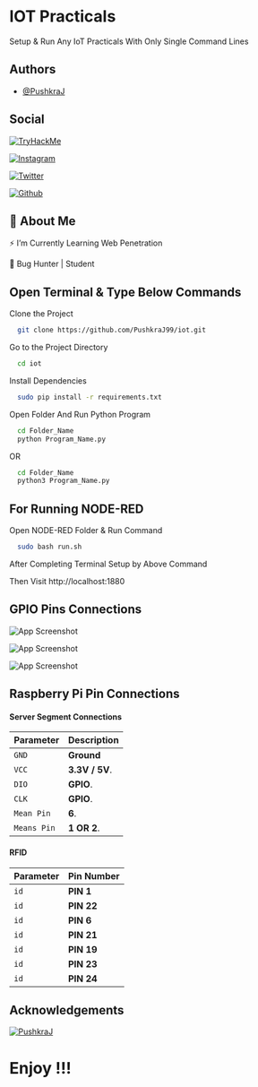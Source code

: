
# IOT Practicals

Setup & Run Any IoT Practicals With Only Single Command Lines



## Authors

- [@PushkraJ](https://github.com/PushkraJ99)


## Social

[![TryHackMe](https://img.shields.io/badge/TryHackMe-%23D42029.svg?logo=TryHackMe&logoColor=white)](https://tryhackme.com/p/PushkaraJ)

[![Instagram](https://img.shields.io/badge/Instagram-E4405F?style=for-the-badge&logo=instagram&logoColor=white)](https://instagram.com/you_are_not_goodlooking_but_he)

[![Twitter](https://img.shields.io/badge/Twitter-1DA1F2?style=for-the-badge&logo=twitter&logoColor=white)](https://twitter.com/PushkraJ99) 

[![Github](https://img.shields.io/badge/GitHub-100000?style=for-the-badge&logo=github&logoColor=white)](https://github.com/PushkraJ99)


## 🚀 About Me

⚡ I’m Currently Learning Web Penetration

👾 Bug Hunter | Student
## Open Terminal & Type Below Commands

Clone the Project

```bash
  git clone https://github.com/PushkraJ99/iot.git
```

Go to the Project Directory

```bash
  cd iot
```

Install Dependencies

```bash
  sudo pip install -r requirements.txt
```

Open Folder And Run Python Program

```bash
  cd Folder_Name 
  python Program_Name.py
```
OR
```bash
  cd Folder_Name
  python3 Program_Name.py
```

## For Running NODE-RED

Open NODE-RED Folder & Run Command

```bash
  sudo bash run.sh
```
After Completing Terminal Setup by Above Command 

Then Visit http://localhost:1880


## GPIO Pins Connections

![App Screenshot](https://cdn.pimylifeup.com/wp-content/uploads/2015/09/Raspberry-Pi-GPIO-pinout-diagram-new.png)

![App Screenshot](https://www.tutorialspoint.com/raspberry_pi/images/gpio_pinout.jpg)

![App Screenshot](https://linuxhint.com/wp-content/uploads/2022/02/image6-34.png)


## Raspberry Pi Pin Connections

#### Server Segment Connections

| Parameter  | Description    |
| :--------  | :--------------|
| `GND`      |  **Ground**    |
| `VCC`      | **3.3V / 5V**. |
| `DIO`      |   **GPIO**.    |
| `CLK`      |   **GPIO**.    |
| `Mean Pin` |     **6**.     |
| `Means Pin`|   **1 OR 2**.  |


#### RFID

| Parameter | Pin Number     |
| :-------- | :------------- |
| `id`      |    **PIN 1**   |
| `id`      |   **PIN 22**   |
| `id`      |   **PIN 6**    |
| `id`      |   **PIN 21**   |
| `id`      |   **PIN 19**   |
| `id`      |   **PIN 23**   |
| `id`      |   **PIN 24**   |




## Acknowledgements


 [![PushkraJ](https://img.shields.io/badge/GitHub-100000?style=for-the-badge&logo=github&logoColor=white)](https://github.com/PushkraJ99)

# Enjoy !!!
